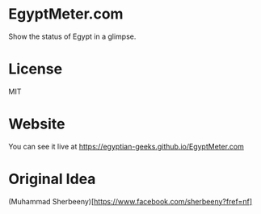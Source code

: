 EgyptMeter.com
==============

Show the status of Egypt in a glimpse.

License
=======
MIT

Website
=======
You can see it live at https://egyptian-geeks.github.io/EgyptMeter.com

Original Idea
=============
(Muhammad Sherbeeny)[https://www.facebook.com/sherbeeny?fref=nf]
